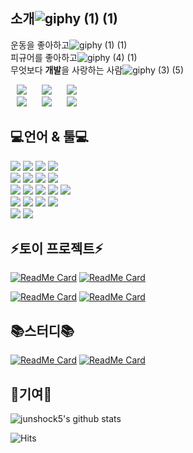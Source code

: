 소개![giphy (1) (1)](https://user-images.githubusercontent.com/61732452/104490936-deaac400-5614-11eb-967e-af3f097b965e.gif)
---
운동을 좋아하고![giphy (1) (1)](https://user-images.githubusercontent.com/61732452/104489546-1c0e5200-5613-11eb-8c81-1647dcb6da70.gif)   
피규어를 좋아하고![giphy (4) (1)](https://user-images.githubusercontent.com/61732452/104492547-2a5e6d00-5617-11eb-9410-d89b00467097.gif)   
무엇보다 **개발**을 사랑하는 사람![giphy (3) (5)](https://user-images.githubusercontent.com/61732452/104492275-bb811400-5616-11eb-8636-b8e6c90b4eb4.gif)

<a href="https://junshock5.tistory.com">
<img src="http://img.shields.io/badge/-Tech%20Blog-green?style=flat&logo=Bloglovin&link=https://junshock5.tistory.com/"
style="height : auto; margin-left : 10px; margin-right : 10px;"/></a>
<a href="https://www.instagram.com/junshock5/">
<img src="http://img.shields.io/badge/-Instagram-black?style=flat&logo=Instagram&link=https://www.instagram.com/junshock5/"
style="height : auto; margin-left : 10px; margin-right : 10px;"/></a>
<a href="https://www.youtube.com/channel/UCh-dFXA3RIuKQTX3oy6Smgw/videos?view=0&sort=dd&shelf_id=0">
<img src="http://img.shields.io/badge/-YouTube-red?style=flat&logo=youtube&link=https://www.instagram.com/junshock5/"
style="height : auto; margin-left : 10px; margin-right : 10px;"/></a>
<br/>
<a href="https://junshock5.tistory.com/133?category=847028">
<img src="http://img.shields.io/badge/-article1-purple?style=flat&logo=Blogger&link=https://junshock5.tistory.com/"
style="height : auto; margin-left : 10px; margin-right : 10px;"/></a>
<a href="https://blog.naver.com/algorithmjobs/221330188916">
<img src="http://img.shields.io/badge/-article2-blue?style=flat&logo=Blogger&link=https://junshock5.tistory.com/"
style="height : auto; margin-left : 10px; margin-right : 10px;"/></a>
<a href="https://jusingame.cafe24.com/xe/5958">
<img src="http://img.shields.io/badge/-article3-yellow?style=flat&logo=Blogger&link=https://junshock5.tistory.com/"
style="height : auto; margin-left : 10px; margin-right : 10px;"/></a>

💻언어 & 툴💻 
---
<img src="https://img.shields.io/badge/Java-3766AB?style=flat-square&logo=Java&logoColor=#007396"/></a>
<img src="https://img.shields.io/badge/Spring-3766AB?style=flat-square&logo=Spring&logoColor=#6DB33F"/></a>
<img src="https://img.shields.io/badge/Mybatis-3766AB?style=flat-square&logo=Mybatis&logoColor=white"/></a>
<img src="https://img.shields.io/badge/Jpa-3766AB?style=flat-square&logo=Jpa&logoColor=white"/></a>   
<img src="https://img.shields.io/badge/mysql-3766AB?style=flat-square&logo=mysql&logoColor=#4479A1"/></a>
<img src="https://img.shields.io/badge/mssql-3766AB?style=flat-square&logo=mssql&logoColor=white"/></a>
<img src="https://img.shields.io/badge/SQLite-3766AB?style=flat-square&logo=SQLite&logoColor=white"/></a>
<img src="https://img.shields.io/badge/mongodb-3766AB?style=flat-square&logo=mongodb&logoColor=white"/></a>   
<img src="https://img.shields.io/badge/C++-3766AB?style=flat-square&logo=C#&logoColor=white"/></a>
<img src="https://img.shields.io/badge/.NET-3766AB?style=flat-square&logo=.NET&logoColor=white"/></a>
<img src="https://img.shields.io/badge/node.js-3766AB?style=flat-square&logo=node.js&logoColor=white"/></a>
<img src="https://img.shields.io/badge/ruby-3766AB?style=flat-square&logo=ruby&logoColor=white"/></a>
<img src="https://img.shields.io/badge/Ruby%20on%20Rails-3766AB?style=flat-square&logo=Ruby%20on%20Rails&logoColor=white"/></a>   
<img src="https://img.shields.io/badge/Amazon%20AWS-3766AB?style=flat-square&logo=Amazon%20AWS&logoColor=white"/></a>
<img src="https://img.shields.io/badge/nbp-3766AB?style=flat-square&logo=nbp&logoColor=white"/></a>
<img src="https://img.shields.io/badge/docker-3766AB?style=flat-square&logo=docker&logoColor=white"/></a>
<img src="https://img.shields.io/badge/Kubernetes-3766AB?style=flat-square&logo=Kubernetes&logoColor=white"/></a>   
<img src="https://img.shields.io/badge/IntelliJ%20IDEA-3766AB?style=flat-square&logo=IntelliJ%20IDEA&logoColor=#000000"/></a>
<img src="https://img.shields.io/badge/Visual%20Studio-3766AB?style=flat-square&logo=Visual%20Studio&logoColor=#5C2D91"/></a>

⚡토이 프로젝트⚡
---
[![ReadMe Card](https://github-readme-stats.vercel.app/api/pin/?username=junshock5&repo=inflearnJpa&show_icons=true&theme=tokyonight&bg_color=FFFFFF)](https://github.com/junshock5/inflearnJpa)
[![ReadMe Card](https://github-readme-stats.vercel.app/api/pin/?username=junshock5&repo=used-market-server&show_icons=true&theme=tokyonight&bg_color=FFFFFF)](https://github.com/junshock5/used-market-server)

[![ReadMe Card](https://github-readme-stats.vercel.app/api/pin/?username=junshock5&repo=coupon&show_icons=true&theme=tokyonight&bg_color=FFFFFF)](https://github.com/junshock5/coupon)
[![ReadMe Card](https://github-readme-stats.vercel.app/api/pin/?username=junshock5&repo=mini-WAS&show_icons=true&theme=tokyonight&bg_color=FFFFFF)](https://github.com/junshock5/mini-WAS)

📚스터디📚
---
[![ReadMe Card](https://github-readme-stats.vercel.app/api/pin/?username=junshock5&repo=toby-spring-study&show_icons=true&theme=merko&bg_color=FFFFFF)](https://github.com/junshock5/toby-spring-study)
[![ReadMe Card](https://github-readme-stats.vercel.app/api/pin/?username=junshock5&repo=docker_kubernetes&show_icons=true&theme=merko&bg_color=FFFFFF)](https://github.com/junshock5/docker_kubernetes)

🙏기여🙏
---
![junshock5's github stats](https://github-readme-stats.vercel.app/api?username=junshock5&show_icons=true&theme=dark&bg_color=#3399ff) 

![Hits](https://hits.seeyoufarm.com/api/count/incr/badge.svg?url=https://github.com/junshock5%2Fhit-counter)                 
                                                
<!--
**junshock5/junshock5** is a ✨ _special_ ✨ repository because its `README.md` (this file) appears on your GitHub profile.

Here are some ideas to get you started:

- 🔭 I’m currently working on ...
- 🌱 I’m currently learning ...
- 👯 I’m looking to collaborate on ...
- 🤔 I’m looking for help with ...
- 💬 Ask me about ...
- 📫 How to reach me: ...
- 😄 Pronouns: ...
- ⚡ Fun fact: ...
-->
